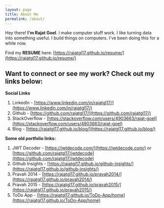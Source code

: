 ```yaml
---
layout: page
title: About Me
permalink: /about/
---
```


Hey there! **I'm Rajat Goel**. I make computer stuff work. I like turning data into something useful. I build things on computers. I've been doing this for a while now.

Find my **RESUME** here: [https://rajatgl17.github.io/resume/](https://rajatgl17.github.io/resume/)

## Want to connect or see my work? Check out my links below:
**Social Links**
 1. LinkedIn - [https://www.linkedin.com/in/rajatgl17/](https://www.linkedin.com/in/rajatgl17/)
 2. Github - [https://github.com/rajatgl17/](https://github.com/rajatgl17/)
 3. StackOverflow - [https://stackoverflow.com/users/4903663/rajat-goel](https://stackoverflow.com/users/4903663/rajat-goel)
 4. Blog - [https://rajatgl17.github.io/blog/](https://rajatgl17.github.io/blog/)


**Some old portfolio links:**
 1. JWT Decoder - [https://jwtdecode.com/](https://jwtdecode.com/) or [https://github.com/rajatgl17/jwtdecode](https://github.com/rajatgl17/jwtdecode)
 2. Github Insights - [https://rajatgl17.github.io/github-insights/](https://rajatgl17.github.io/github-insights/)
 3. Pravah 2014 - [https://rajatgl17.github.io/pravah2014/](https://rajatgl17.github.io/pravah2014/)
 4. Pravah 2015 - [https://rajatgl17.github.io/pravah2015/](https://rajatgl17.github.io/pravah2015/)
 5. ToDo App - [https://rajatgl17.github.io/ToDo-App/home](https://rajatgl17.github.io/ToDo-App/home)



